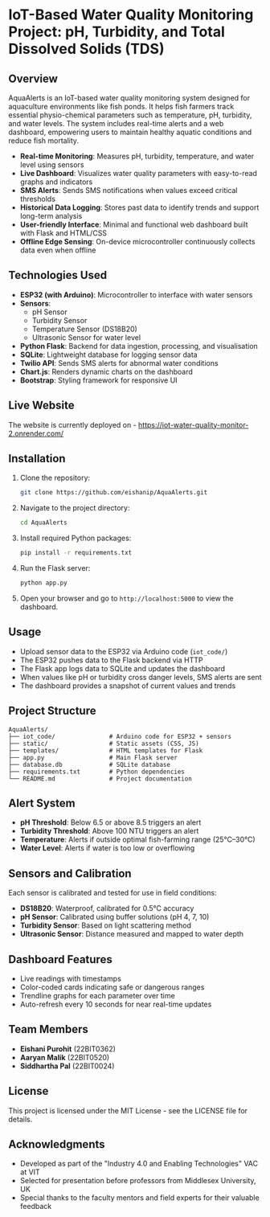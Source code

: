 # IoT-Based Water Quality Monitoring Project: pH, Turbidity, and Total Dissolved Solids (TDS)

## Overview

AquaAlerts is an IoT-based water quality monitoring system designed for aquaculture environments like fish ponds. It helps fish farmers track essential physio-chemical parameters such as temperature, pH, turbidity, and water levels. The system includes real-time alerts and a web dashboard, empowering users to maintain healthy aquatic conditions and reduce fish mortality.

- **Real-time Monitoring**: Measures pH, turbidity, temperature, and water level using sensors
- **Live Dashboard**: Visualizes water quality parameters with easy-to-read graphs and indicators
- **SMS Alerts**: Sends SMS notifications when values exceed critical thresholds
- **Historical Data Logging**: Stores past data to identify trends and support long-term analysis
- **User-friendly Interface**: Minimal and functional web dashboard built with Flask and HTML/CSS
- **Offline Edge Sensing**: On-device microcontroller continuously collects data even when offline

## Technologies Used

- **ESP32 (with Arduino)**: Microcontroller to interface with water sensors
- **Sensors**:
  - pH Sensor
  - Turbidity Sensor
  - Temperature Sensor (DS18B20)
  - Ultrasonic Sensor for water level
- **Python Flask**: Backend for data ingestion, processing, and visualisation
- **SQLite**: Lightweight database for logging sensor data
- **Twilio API**: Sends SMS alerts for abnormal water conditions
- **Chart.js**: Renders dynamic charts on the dashboard
- **Bootstrap**: Styling framework for responsive UI

## Live Website

The website is currently deployed on -
https://iot-water-quality-monitor-2.onrender.com/

## Installation

1. Clone the repository:

   ```bash
   git clone https://github.com/eishanip/AquaAlerts.git
   ```

2. Navigate to the project directory:

   ```bash
   cd AquaAlerts
   ```

3. Install required Python packages:

   ```bash
   pip install -r requirements.txt
   ```

4. Run the Flask server:

   ```bash
   python app.py
   ```

5. Open your browser and go to `http://localhost:5000` to view the dashboard.

## Usage

- Upload sensor data to the ESP32 via Arduino code (`iot_code/`)
- The ESP32 pushes data to the Flask backend via HTTP
- The Flask app logs data to SQLite and updates the dashboard
- When values like pH or turbidity cross danger levels, SMS alerts are sent
- The dashboard provides a snapshot of current values and trends

## Project Structure

```
AquaAlerts/
├── iot_code/               # Arduino code for ESP32 + sensors
├── static/                 # Static assets (CSS, JS)
├── templates/              # HTML templates for Flask
├── app.py                  # Main Flask server
├── database.db             # SQLite database
├── requirements.txt        # Python dependencies
└── README.md               # Project documentation
```

## Alert System

- **pH Threshold**: Below 6.5 or above 8.5 triggers an alert
- **Turbidity Threshold**: Above 100 NTU triggers an alert
- **Temperature**: Alerts if outside optimal fish-farming range (25°C–30°C)
- **Water Level**: Alerts if water is too low or overflowing

## Sensors and Calibration

Each sensor is calibrated and tested for use in field conditions:
- **DS18B20**: Waterproof, calibrated for 0.5°C accuracy
- **pH Sensor**: Calibrated using buffer solutions (pH 4, 7, 10)
- **Turbidity Sensor**: Based on light scattering method
- **Ultrasonic Sensor**: Distance measured and mapped to water depth

## Dashboard Features

- Live readings with timestamps
- Color-coded cards indicating safe or dangerous ranges
- Trendline graphs for each parameter over time
- Auto-refresh every 10 seconds for near real-time updates

## Team Members

- **Eishani Purohit** (22BIT0362)
- **Aaryan Malik** (22BIT0520)
- **Siddhartha Pal** (22BIT0024)

## License

This project is licensed under the MIT License - see the LICENSE file for details.

## Acknowledgments

- Developed as part of the "Industry 4.0 and Enabling Technologies" VAC at VIT
- Selected for presentation before professors from Middlesex University, UK
- Special thanks to the faculty mentors and field experts for their valuable feedback
